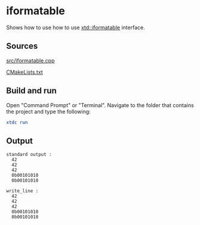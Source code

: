 # iformatable

Shows how to use how to use [xtd::iformatable](https://gammasoft71.github.io/xtd/reference_guides/latest/classxtd_1_1iformatable.html) interface.

## Sources

[src/iformatable.cpp](src/iformatable.cpp)

[CMakeLists.txt](CMakeLists.txt)

## Build and run

Open "Command Prompt" or "Terminal". Navigate to the folder that contains the project and type the following:

```cmake
xtdc run
```

## Output

```
standard output :
  42
  42
  42
  0b00101010
  0b00101010

write_line :
  42
  42
  42
  0b00101010
  0b00101010
```
